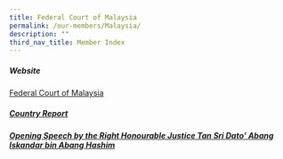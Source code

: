 ```yaml
---
title: Federal Court of Malaysia
permalink: /our-members/Malaysia/
description: ""
third_nav_title: Member Index
---
```

##### Website
[Federal Court of Malaysia]( https://www.kehakiman.gov.my/en)

##### [Country Report](/files/COUNTRY%20REPORTS%20ON%20THE%20JUDICIAL%20DISPUTE%20RESOLUTION%20PROCESS%20MAL.pdf)


##### [Opening Speech by the Right Honourable Justice Tan Sri Dato’ Abang Iskandar bin Abang Hashim]()